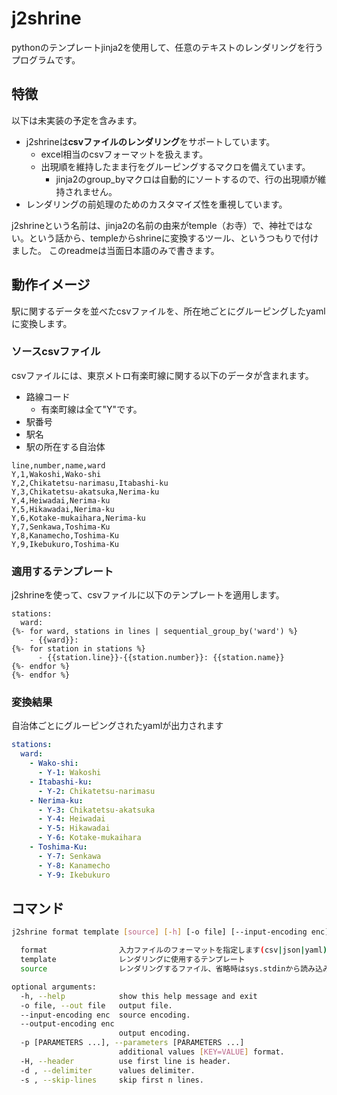 # j2shrine
pythonのテンプレートjinja2を使用して、任意のテキストのレンダリングを行うプログラムです。
## 特徴
以下は未実装の予定を含みます。
* j2shrineは**csvファイルのレンダリング**をサポートしています。
  * excel相当のcsvフォーマットを扱えます。
  * 出現順を維持したまま行をグルーピングするマクロを備えています。
    * jinja2のgroup_byマクロは自動的にソートするので、行の出現順が維持されません。
* レンダリングの前処理のためのカスタマイズ性を重視しています。

j2shrineという名前は、jinja2の名前の由来がtemple（お寺）で、神社ではない。という話から、templeからshrineに変換するツール、というつもりで付けました。
このreadmeは当面日本語のみで書きます。
 
## 動作イメージ
駅に関するデータを並べたcsvファイルを、所在地ごとにグルーピングしたyamlに変換します。
### ソースcsvファイル
csvファイルには、東京メトロ有楽町線に関する以下のデータが含まれます。
* 路線コード
  * 有楽町線は全て"Y"です。
* 駅番号
* 駅名
* 駅の所在する自治体
``` csv
line,number,name,ward
Y,1,Wakoshi,Wako-shi
Y,2,Chikatetsu-narimasu,Itabashi-ku
Y,3,Chikatetsu-akatsuka,Nerima-ku
Y,4,Heiwadai,Nerima-ku
Y,5,Hikawadai,Nerima-ku
Y,6,Kotake-mukaihara,Nerima-ku
Y,7,Senkawa,Toshima-Ku
Y,8,Kanamecho,Toshima-Ku
Y,9,Ikebukuro,Toshima-Ku
```
### 適用するテンプレート
j2shrineを使って、csvファイルに以下のテンプレートを適用します。
```
stations:
  ward:
{%- for ward, stations in lines | sequential_group_by('ward') %}
    - {{ward}}: 
{%- for station in stations %}
      - {{station.line}}-{{station.number}}: {{station.name}}
{%- endfor %}
{%- endfor %}
```
### 変換結果
自治体ごとにグルーピングされたyamlが出力されます
``` yml
stations:
  ward:
    - Wako-shi:
      - Y-1: Wakoshi
    - Itabashi-ku:
      - Y-2: Chikatetsu-narimasu
    - Nerima-ku:
      - Y-3: Chikatetsu-akatsuka
      - Y-4: Heiwadai
      - Y-5: Hikawadai
      - Y-6: Kotake-mukaihara
    - Toshima-Ku:
      - Y-7: Senkawa
      - Y-8: Kanamecho
      - Y-9: Ikebukuro
```
## コマンド
``` sh
j2shrine format template [source] [-h] [-o file] [--input-encoding enc] [--output-encoding enc] [-p [PARAMETERS ...]] [-H] [-d] [-s] 

  format                入力ファイルのフォーマットを指定します(csv|json|yaml)
  template              レンダリングに使用するテンプレート
  source                レンダリングするファイル、省略時はsys.stdinから読み込みます

optional arguments:
  -h, --help            show this help message and exit
  -o file, --out file   output file.
  --input-encoding enc  source encoding.
  --output-encoding enc
                        output encoding.
  -p [PARAMETERS ...], --parameters [PARAMETERS ...]
                        additional values [KEY=VALUE] format.
  -H, --header          use first line is header.
  -d , --delimiter      values delimiter.
  -s , --skip-lines     skip first n lines.
 ```
